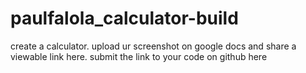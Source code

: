 # paulfalola_calculator-build
create a calculator.
upload ur screenshot on google docs and share a viewable link here.
submit the link to your code on github here
